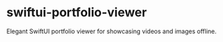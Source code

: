 # swiftui-portfolio-viewer
Elegant SwiftUI portfolio viewer for showcasing videos and images offline.
